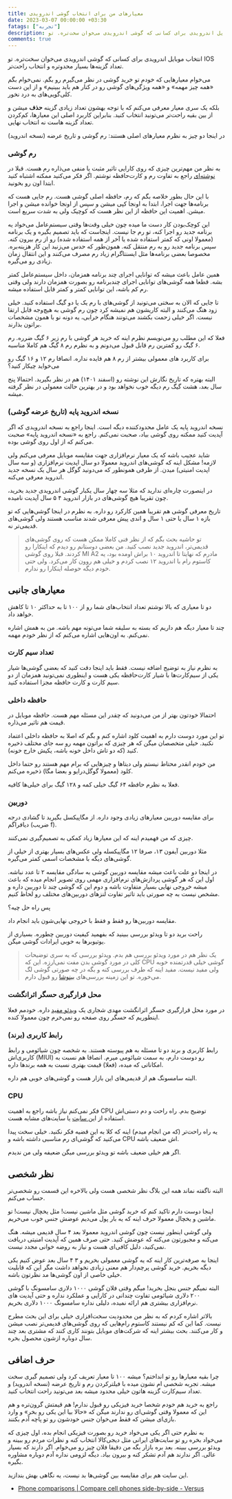 ```yaml
---
title: معیارهای من برای انتخاب گوشی‌ اندرویدی
date: 2023-03-07 00:00:00 +03:30
fatags: ["تجربه"]
description: انتخاب موبایل اندرویدی برای کسانی که گوشی اندرویدی می‌خوان سخت‌تره. تو IOS تعداد گزینه‌ها بسیار محدوتره و انتخاب راحت‌تر. می‌خوام معیارهایی که خودم تو خرید گوشی در نظر می‌گیرم رو بگم. 
comments: true
---
```


انتخاب موبایل اندرویدی برای کسانی که گوشی اندرویدی می‌خوان سخت‌تره. تو IOS تعداد گزینه‌ها بسیار محدوتره و انتخاب راحت‌تر. 

می‌خوام معیارهایی که خودم تو خرید گوشی در نظر می‌گیرم رو بگم. نمی‌خوام بگم «همه چیز مهمه» و «همه ویژگی‌های گوشی رو در کنار هم باید ببینیم» و از این دست کلی‌گویی‌های به درد نخور. 

بلکه یک سری معیار معرفی می‌کنم که با توجه بهشون تعداد زیادی گزینه **حذف** میشن و از بین بقیه راحت‌تر می‌تونید انتخاب کنید. بنابراین کاربرد اصلی این معیارها، کم‌کردن تعداد گزینه هاست نه انتخاب نهایی. 

در اینجا دو چیز به نظرم معیارهای اصلی هستند: رم گوشی و تاریخ عرضه (نسخه اندروید)

### رم گوشی
به نظر من مهم‌ترین چیزی که روی کارایی تاثیر مثبت یا منفی می‌ذاره رم هست. قبلا در [نوشته‌ای](https://aprd.ir/ram-rom-sdcard-internal-memory/) راجع به تفاوت رم و کارت‌حافظه نوشتم. اگر فکر می‌کنید ممکنه اشتباه کنید ابتدا اون رو بخونید. 

با این حال بطور خلاصه بگم که رم، حافظه اصلی گوشی هست. رم جایی هست که برنامه‌ها جهت اجرا، ابتدا به اونجا کپی میشن و سپس از اونجا خوانده میشن و اجرا میشن. اهمیت این حافظه از این نظر هست که کوچیک ولی به شدت سریع است. 

این کوچک‌بودن کار دست ما میده چون خیلی وقت‌ها وقتی سیستم‌عامل می‌خواد یه برنامه جدید رو اجرا کنه، تو رم جا نیست. اینجاست که باید تصمیم بگیره و یک برنامه (معمولا اونی که کمتر استفاده شده یا آخر از همه استفاده شده) رو از رم بیرون کنه. سپس برنامه جدید رو به رم منتقل کنه. همون‌طور که حدس می‌زنید این کار هزینه‌بره. مخصوصا بعضی برنامه‌ها مثل ایسنتاگرام زیاد رم مصرف می‌کنند و این انتقال زمان زیادی رو می‌گیره. 

همین عامل باعث میشه که توانایی اجرای چند برنامه همزمان، داخل سیستم‌عامل کمتر بشه. قطعا همه گوشی‌های توانایی اجرای چندبرنامه رو بصورت همزمان دارند ولی وقتی رم کم باشه، این توانایی کمتر و کمتر قابل استفاده میشه.

تا جایی که الان به سختی می‌تونید از گوشی‌های با رم یک یا دو گیگ استفاده کنید. خیلی زود هنگ می‌کنند و البته کاریشون هم نمیشه کرد چون رم گوشی به هیچ‌وجه قابل ارتقا نیست. اگر خیلی زحمت بکشند می‌تونند هنگام خرابی، یه دونه نو با همون مشخصات براتون بذارند. 

فعلا که این مطلب رو می‌نویسم نظرم اینه که خرید هر گوشی با رم زیر ۶ گیگ ضرره. رم ۶ گیگ رو کمترین رم قابل قبول می‌دونم و به نظرم رم ۸ گیگ هم کاملا مناسبه. 

برای کاربرد های معمولی بیشتر از رم ۸ هم فایده نداره. انصافا رم ۱۲ و ۱۶ گیگ رو می‌خواید چیکار کنید؟ 

البته بهتره که تاریخ نگارش این نوشته رو (اسفند ۱۴۰۱) هم در نظر بگیرید. احتمالا پنج سال بعد، هشت گیگ رم دیگه خوب نخواهد بود و در بهترین حالت معمولی در نظر گرفته میشه. 

### نسخه اندروید پایه (تاریخ عرضه گوشی)
نسخه اندروید پایه یک عامل محدودکننده دیگه است. اینجا راجع به نسخه اندرویدی که اگر آپدیت کنید ممکنه روی گوشی بیاد، صحبت نمی‌کنم. راجع به «نسخه اندروید پایه» صحبت می‌کنم که از اول روی گوشی بوده. 

شاید عجیب باشه که یک معیار نرم‌افزاری جهت مقایسه موبایل معرفی می‌کنم ولی لازمه! مشکل اینه که گوشی‌های اندروید معمولا دو سال اپدیت نرم‌افزاری (و سه سال اپدیت امنیتی) میدن. از طرفی همونطور که می‌دونید گوگل هر سال یک نسخه جدید اندروید معرفی می‌کنه. 

در اینصورت چاره‌ای ندارید که مثلا سه چهار سال یکبار گوشی اندرویدی جدید بخرید، چون تقریبا هیچ گوشی‌های در بازار اندروید ۴ ۵ سال آپدیت نامیده. 

تاریخ معرفی گوشی هم تقریبا همین کارکرد رو داره. به نظرم در اینجا گوشی‌هایی که تو بازه ۱ سال یا حتی ۱ سال و اندی پیش معرفی شدند مناسب هستند ولی گوشی‌های قدیمی‌تر نه. 

> تو حاشیه بحث بگم که از نظر فنی کاملا ممکن هست که روی گوشی‌های قدیمی‌تر، اندروید جدید نصب کنید. من بعضی دوستانم رو دیدم که اینکارا رو کردند. قبلا روی گوشی MI A2 مادرم که نهایتا تا اندروید ۱۰ براش اومده بود، یه کاستوم رام با اندروید ۱۲ نصب کردم و خیلی هم روون کار می‌کرد. ولی حتی خودم دیگه حوصله اینکارا رو ندارم. 

## معیارهای جانبی
دو تا معیاری که بالا نوشتم تعداد انتخاب‌های شما رو از ۱۰۰ تا به حداکثر ۱۰ تا کاهش خواهد داد. 

چند تا معیار دیگه هم داریم که بسته به سلیقه شما می‌تونه مهم باشه. من به همش اشاره نمی‌کنم. به اون‌هایی اشاره می‌کنم که از نظر خودم مهمه.

### تعداد سیم کارت
به نظرم نیاز به توضیح اضافه نیست. فقط باید اینجا دقت کنید که بعضی گوشی‌ها شیار یکی از سیم‌کارت‌ها با شیار کارت‌حافظه یکی هست و اینطوری نمی‌تونید همزمان از دو سیم کارت و کارت حافظه مجزا استفاده کنید. 

### حافظه داخلی
احتمالا خودتون بهتر از من می‌دونید که چقدر این مسئله مهم هست. حافظه موبایل در قیمت هم تاثیر می‌ذاره. 

تو این مورد دوست دارم به اهمیت کلود اشاره کنم و بگم که اصلا به حافظه داخلی اعتماد نکنید. خیلی متخصصان میگن که هر چیزی که براتون مهمه رو سه جای مختلف ذخیره کنید (که دو تاش داخل خونه باشه، یکیش خارج خونه). 

من خودم انقدر محتاط نیستم ولی دیتاها و چیزهایی که برام مهم هستند رو حتما داخل کلود (معمولا گوگل‌درایو و بعضا مگا) ذخیره می‌کنم.

فعلا به نظرم حافظه ۶۴ گیگ خیلی کمه و ۱۲۸ گیگ برای خیلی‌ها کافیه. 

### دوربین 
برای مقایسه دوربین معیارهای زیادی وجود داره. از مگاپیکسل بگیرید تا گشادی درجه دیافراگم (ضریب f).

چیزی که من فهمیدم اینه که این معیارها زیاد کمکی به تصمیم‌گیری نمی‌کنند. 

مثلا دوربین آیفون ۱۳، صرفا ۱۲ مگاپیکسله ولی عکس‌های بسیار بهتری از خیلی از گوشی‌های دیگه با مشخصات اسمی کمتر می‌گیره. 

در اینجا دو علت باعث میشه مقایسه دوربین گوشی به سادگی مقایسه ۲ تا عدد نباشه. اول این که هر گوشی پردازش‌های نرم‌افزاری مهمی روی تصویر انجام میده که باعث میشه خروجی نهایی بسیار متفاوت باشه و دوم این که گوشی چند تا دوربین داره و مشخص نیست به چه صورتی باید تاثیر تفاوت لنزهای دوربین‌های مختلف رو لحاظ کنیم. 

پس راه حل چیه؟

مقایسه دوربین‌ها رو فقط و فقط با خروجی نهایی‌شون باید انجام داد. 

راحت برید دو تا ویدئو بررسی ببینید که بفهمید کیفیت دوربین چطوره. بسیاری از یوتیوبرها به خوبی ایرادات گوشی میگن. 

> یک نظر هم در مورد ویدئو بررسی هم بدم. ویدئو بررسی که یه سری توضیحات کلی در مورد گوشی بدن مفت نمی‌ارزه. این که CPU گوشی خیلی قدرتمنده خوبه ولی مفید نیست. مفید اینه که طرف بررسی کنه و بگه در چه صورتی گوشی لگ می‌خوره. تو این زمینه بررسی‌های [بینوشا](https://www.aparat.com/Binoshacast/) رو قبول دارم.

### محل قرارگیری حسگر اثرانگشت
در مورد محل قرارگیری حسگر اثرانگشت مهدی شجاری یک [ویدئو مفید](https://www.aparat.com/v/9Mkp8) داره. خودمم فعلا اینطوریم که حسگر روی صفحه رو نمی‌خرم چون معمولا کنده. 

### رابط کاربری (برند)
رابط کاربری و برند دو تا مسئله به هم پیوسته هستند. به شخصه چون شیائومی و رابط کاربری‌اش (MIUI) رو دوست دارم، به سمت شیائومی میرم. انصافا هم نسبت به امکاناتی که میده، (فعلا) قیمت بهتری نسبت به همه برندها داره.

البته سامسونگ هم از قدیمی‌های این بازار هست و گوشی‌های خوبی هم داره. 

### CPU
فکر نمی‌کنم نیاز باشه راجع به اهمیت CPU توضیح بدم. راه راحت و دم دستی‌اش استفاده از ا[ین سایت](https://nanoreview.net/en/soc-compare) یا سایت‌های مشابه هست. 

یه راه راحت‌تر (که من انجام میدم) اینه که کلا به این قضیه فکر نکنید. خیلی سخت پیدا می‌کنید که گوشی‌ای رم مناسبی داشته باشه و CPU اش ضعیف باشه. 

اگر هم خیلی ضعیف باشه تو ویدئو بررسی میگن ضعیفه ولی من ندیدم. 

## نظر شخصی
البته ناگفته نماند همه این بلاگ نظر شخصی هست ولی بالاخره این قسمت رو شخصی‌تر حساب می‌کنم.

اینجا دوست دارم تاکید کنم که خرید گوشی مثل ماشین نیست! مثل یخچال نیست! تو ماشین و یخچال معمولا حرف اینه که یه بار پول می‌دیم عوضش جنس خوب می‌خریم.

ولی گوشی اینطور نیست چون گوشی اندروید معمولا بعد ۴ سال قدیمی میشه. هنگ می‌کنه و مجبورتون می‌کنه که عوضش کنید. حتی صرف همین که آپدیت امنیتی دریافت نمی‌کنید، دلیل کافی‌ای هست و نیاز به روضه خوانی مجدد نیست. 

اینجا به صرفه‌ترین کار اینه که یه گوشی معمولی بخریم و ۳ ۴ سال بعد عوض کنیم یکی دیگه بخریم. خرید گوشی پرچم‌دار هم معنی زیادی نخواهد داشت مگر این که قابلیت خیلی خاصی از اون گوشی‌ها مد نظرتون باشه. 

البته نمیگم جنس بنجل بخرید! میگم وقتی فلان گوشی ۱۰۰۰ دلاری سامسونگ با گوشی ۲۰۰ دلاری شیائومی تفاوت چندانی در کارایی و عملکرد نداره و حتی آپدیت های نرم‌افزاری بیشتری هم ارائه نمیده، دلیلی نداره سامسونگ ۱۰۰۰ دلاری بخریم. 

بالاتر اشاره کردم که به نظر من محدودیت سخت‌افزاری خیلی برای این بحث مطرح نیست. کما این که کم نیستند کاستوم رام‌هایی که روی گوشی‌های قدیمی‌تر نصب میشن و کار می‌کنند. بحث بیشتر اینه که شرکت‌های موبایل بتونند کاری کنند که مشتری بعد چند سال دوباره ازشون محصول بخره.

## حرف اضافی
چرا بقیه معیارها رو تو انداختم؟ میشه ۱۰۰ تا معیار تعریف کرد ولی تصمیم گیری سخت میشه. تجربه شخصی ام نشون میده با فیلترکردن رم و تاریخ عرضه (نسخه اندروید) و تعداد سیم‌کارت گزینه هاتون خیلی محدود میشه بعد می‌تونید راحت انتخاب کنید. 

راجع به خرید هم خودم شخصا خرید فیزیکی رو قبول ندارم! هم قیمتش گرون‌تره و هم این که معمولا وقتی گوشی‌ای رو ندارند میگن که «حالا بیا این یکی رو بخر» و وارد بازی‌ای میشن که فقط می‌خوان جنس خودشون رو تو پاچه آدم بکنند. 

به نظرم حتی اگر یکی می‌خواد خرید رو بصورت فیزیکی انجام بده، اول چیزی که می‌خواد بخره رو تو سایت‌‌های ایرانی مثل دیجی‌کالا انتخاب کنه و نظرات مردم رو ببینه و ویدئو بررسی ببینه. بعد بره بازار بگه من دقیقا فلان چیز رو می‌خوام. اگر دارند که بسیار عالی. اگر ندارند هم آدم تشکر کنه و بیرون بیاد. دیگه لزومی نداره آدم دوباره مشاوره بگیره. 

این سایت هم برای مقایسه بین گوشی‌ها بد نیست، یه نگاهی بهش بندازید. 
- [Phone comparisons | Compare cell phones side-by-side - Versus](https://versus.com/en/phone)



